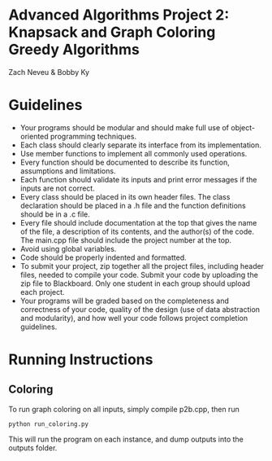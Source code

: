 # Advanced Algorithms Project 2: Knapsack and Graph Coloring Greedy Algorithms
Zach Neveu & Bobby Ky

# Guidelines
+ Your programs should be modular and should make full use of object-oriented programming techniques.  
+ Each class should clearly separate its interface from its implementation.  
+ Use member functions to implement all commonly used operations.  
+ Every function should be documented to describe its function, assumptions and limitations.
+ Each function should validate its inputs and print error messages if the inputs are not correct.
+ Every class should be placed in its own header files.  The class declaration should be placed in a .h file and the function definitions should be in a .c file.
+ Every file should include documentation at the top that gives the name of the file, a description of its contents, and the author(s) of the code.  The main.cpp file should include the project number at the top.
+ Avoid using global variables.
+ Code should be properly indented and formatted.
+ To submit your project, zip together all the project files, including header files, needed to compile your code.  Submit your code by uploading the zip file to Blackboard.  Only one student in each group should upload each project.
+ Your programs will be graded based on the completeness and correctness of your code, quality of the design (use of data abstraction and modularity), and how well your code follows project completion guidelines.  

# Running Instructions
## Coloring
To run graph coloring on all inputs, simply compile p2b.cpp, then run 
```
python run_coloring.py
```
This will run the program on each instance, and dump outputs into the outputs folder.
